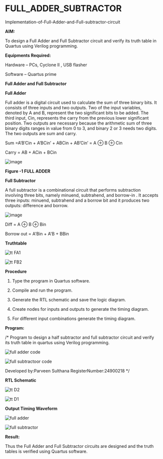 # FULL_ADDER_SUBTRACTOR

Implementation-of-Full-Adder-and-Full-subtractor-circuit

**AIM:**

To design a Full Adder and Full Subtractor circuit and verify its truth table in Quartus using Verilog programming.

**Equipments Required:**

Hardware – PCs, Cyclone II , USB flasher

Software – Quartus prime

**Full Adder and Full Subtractor**

**Full Adder**

Full adder is a digital circuit used to calculate the sum of three binary bits. It consists of three inputs and two outputs. Two of the input variables, denoted by A and B, represent the two significant bits to be added. The third input, Cin, represents the carry from the previous lower significant position. Two outputs are necessary because the arithmetic sum of three binary digits ranges in value from 0 to 3, and binary 2 or 3 needs two digits. The two outputs are sum and carry.

Sum =A’B’Cin + A’BCin’ + ABCin + AB’Cin’ = A ⊕ B ⊕ Cin 

Carry = AB + ACin + BCin

![image](https://github.com/naavaneetha/FULL_ADDER_SUBTRACTOR/assets/154305477/0f30ba51-5ffb-4198-845f-18e054f675e7)

**Figure -1 FULL ADDER**

**Full Subtractor**

A full subtractor is a combinational circuit that performs subtraction involving three bits, namely minuend, subtrahend, and borrow-in . It accepts three inputs: minuend, subtrahend and a borrow bit and it produces two outputs: difference and borrow.

![image](https://github.com/naavaneetha/FULL_ADDER_SUBTRACTOR/assets/154305477/02b24f51-ab51-4304-9ad6-7b81ffc1ead5)

Diff = A ⊕ B ⊕ Bin 

Borrow out = A'Bin + A'B + BBin

**Truthtable**


![tt FA1](https://github.com/user-attachments/assets/2ebe1129-72d0-442b-b881-edbf9f52b850)


![tt FB2](https://github.com/user-attachments/assets/0201e242-cef0-49f4-a731-2ff20e514f07)


**Procedure**

1.	Type the program in Quartus software.

2.	Compile and run the program.

3.	Generate the RTL schematic and save the logic diagram.

4.	Create nodes for inputs and outputs to generate the timing diagram.

5.	For different input combinations generate the timing diagram.

**Program:**

/* Program to design a half subtractor and full subtractor circuit and verify its truth table in quartus using Verilog programming. 


![full adder code](https://github.com/user-attachments/assets/735f24a6-d79c-45b1-8caf-ce3a8aeadb80)


![full subtractoor code](https://github.com/user-attachments/assets/355aba61-977b-4aa2-8995-c041239e8525)



Developed by:Parveen Sulthana RegisterNumber:24900218
*/

**RTL Schematic**


![tt D2](https://github.com/user-attachments/assets/42a11c71-7f7d-4bbb-a971-c8b95be77d17)


![tt D1](https://github.com/user-attachments/assets/2f18f7fc-8dba-4ef2-b726-e79a53b7971c)



**Output Timing Waveform**

![full adder](https://github.com/user-attachments/assets/8c5fedd3-fb08-4bc8-bb5e-fc3b88f70f7e)

![full subtractor](https://github.com/user-attachments/assets/00149b74-746e-49e4-b738-8b8b2bd86ea9)


**Result:**

Thus the Full Adder and Full Subtractor circuits are designed and the truth tables is verified using Quartus software.



